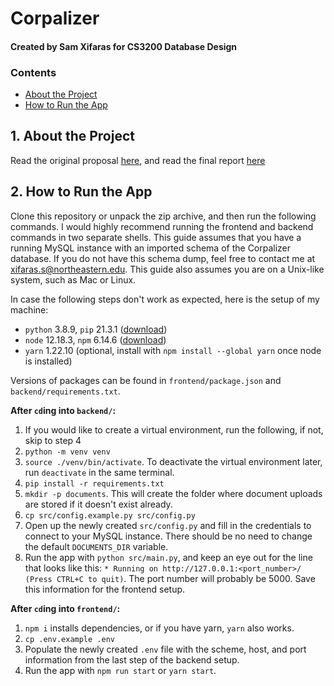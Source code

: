 # Corpalizer
#### Created by Sam Xifaras for CS3200 Database Design

### Contents
* [About the Project](#1-about-the-project)
* [How to Run the App](#2-how-to-run-the-app)

## 1. About the Project
Read the original proposal [here](https://docs.google.com/document/d/13BBvZktMfOu3Z7d5VEU8aZa-Elv1IkQoPJYXr7gq_l4/edit?usp=sharing), and read the final report [here](https://docs.google.com/document/d/1aQUGsqzdQs1JsQLwHd72P8X1lMnRD-y4onxBiEZpeps/edit?usp=sharing)

## 2. How to Run the App
Clone this repository or unpack the zip archive, and then run the following commands.
I would highly recommend running the frontend and backend commands in two separate shells.
This guide assumes that you have a running MySQL instance with an imported schema of the Corpalizer database. 
If you do not have this schema dump, feel free to contact me at [xifaras.s@northeastern.edu](mailto:xifaras.s@northeastern.edu).
This guide also assumes you are on a Unix-like system, such as Mac or Linux. 

In case the following steps don't work as expected, here is the setup of my machine:
* `python` 3.8.9, `pip` 21.3.1 ([download](https://www.python.org/downloads/))
* `node` 12.18.3, `npm` 6.14.6 ([download](https://nodejs.org/en/download/))
* `yarn` 1.22.10 (optional, install with `npm install --global yarn` once node is installed)

Versions of packages can be found in `frontend/package.json` and `backend/requirements.txt`.

**After `cd`ing into `backend/`:**
1. If you would like to create a virtual environment, run the following, if not, skip to step 4
1. `python -m venv venv`
1. `source ./venv/bin/activate`. To deactivate the virtual environment later, run `deactivate` in the same terminal.
1. `pip install -r requirements.txt`
1. `mkdir -p documents`. This will create the folder where document uploads are stored if it doesn't exist already. 
1. `cp src/config.example.py src/config.py`
1. Open up the newly created `src/config.py` and fill in the credentials to connect to your MySQL instance. There should be no need to change the default `DOCUMENTS_DIR` variable.
1. Run the app with `python src/main.py`, and keep an eye out for the line that looks like this: `* Running on http://127.0.0.1:<port_number>/ (Press CTRL+C to quit)`. The port number will probably be 5000. Save this information for the frontend setup.

**After `cd`ing into `frontend/`:**
1. `npm i` installs dependencies, or if you have yarn, `yarn` also works.
1. `cp .env.example .env`
1. Populate the newly created `.env` file with the scheme, host, and port information from the last step of the backend setup.
1. Run the app with `npm run start` or `yarn start`.

